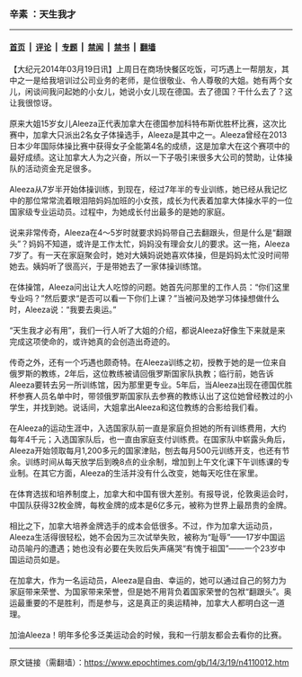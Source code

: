 ### 辛素 ：天生我才

---

#### [首页](../../../..?n4110012) &nbsp;|&nbsp; [评论](../../../../../epoch-comment?n4110012) &nbsp;|&nbsp; [专题](../../../../../epoch-special?n4110012) &nbsp;|&nbsp; [禁闻](../../../../../epoch-news?n4110012) &nbsp;|&nbsp; [禁书](../../../../../books?n4110012) &nbsp;|&nbsp; [翻墙](https://github.com/gfw-breaker/nogfw/blob/master/README.md?n4110012)


<div class="post_content" id="artbody" itemprop="articleBody">
 <!-- article content begin -->
 <p>
  【大纪元2014年03月19日讯】上周日在商场快餐区吃饭，可巧遇上一帮朋友，其中之一是给我培训过公司业务的老师，是位很敬业、令人尊敬的大姐。她有两个女儿，闲谈间我问起她的小女儿，她说小女儿现在德国。去了德国？干什么去了？这让我很惊讶。
  <br/>
  <br/>
  原来大姐15岁女儿Aleeza正代表加拿大在德国参加科特布斯优胜杯比赛，这次比赛中，加拿大只派出2名女子体操选手，Aleeza是其中之一。Aleeza曾经在2013日本少年国际体操比赛中获得女子全能第4名的成绩，这是加拿大在这个赛项中的最好成绩。这让加拿大人为之兴奋，所以一下子吸引来很多大公司的赞助，让体操队的活动资金充足很多。
  <br/>
  <br/>
  Aleeza从7岁半开始体操训练，到现在，经过7年半的专业训练，她已经从我记忆中的那位常常流着眼泪陪妈妈加班的小女孩，成长为代表着加拿大体操水平的一位国家级专业运动员。过程中，为她成长付出最多的是她的家庭。
  <br/>
  <br/>
  说来非常传奇，Aleeza在4～5岁时就要求妈妈带自己去翻跟头，但是什么是“翻跟头”？妈妈不知道，或许是工作太忙，妈妈没有理会女儿的要求。这一拖，Aleeza 7岁了。有一天在家庭聚会时，她对大姨妈说她喜欢体操，但是妈妈太忙没时间带她去。姨妈听了很高兴，于是带她去了一家体操训练馆。
  <br/>
  <br/>
  在体操馆，Aleeza问出让大人吃惊的问题。她首先问那里的工作人员：“你们这里专业吗？”然后要求“是否可以看一下你们上课？”当被问及她学习体操想做什么时，Aleeza说：“我要去奥运。”
  <br/>
  <br/>
  “天生我才必有用”，我们一行人听了大姐的介绍，都说Aleeza好像生下来就是来完成这项使命的，或许她真的会创造出奇迹的。
  <br/>
  <br/>
  传奇之外，还有一个巧遇也颇奇特。在Aleeza训练之初，授教于她的是一位来自俄罗斯的教练，2年后，这位教练被请回俄罗斯国家队执教；临行前，她告诉Aleeza要转去另一所训练馆，因为那里更专业。5年后，当Aleeza出现在德国优胜杯参赛人员名单中时，带领俄罗斯国家队去参赛的教练认出了这位她曾经教过的小学生，并找到她。说话间，大姐拿出Aleeza和这位教练的合影给我们看。
  <br/>
  <br/>
  在Aleeza的运动生涯中，入选国家队前一直是家庭负担她的所有训练费用，大约每年4千元；入选国家队后，也一直由家庭支付训练费。在国家队中崭露头角后，Aleeza开始领取每月1,200多元的国家津贴，刨去每月500元训练开支，也还有节余。训练时间从每天放学后到晚8点的业余制，增加到上午文化课下午训练课的专业制。在其它方面，Aleeza的生活并没有什么改变，她每天吃住在家里。
  <br/>
  <br/>
  在体育选拔和培养制度上，加拿大和中国有很大差别。有报导说，伦敦奥运会时，中国队获得32枚金牌，每枚金牌的成本是6亿多元，被称为世界上最昂贵的金牌。
  <br/>
  <br/>
  相比之下，加拿大培养金牌选手的成本会低很多。不过，作为加拿大运动员，Aleeza生活得很轻松，她不会因为三次试举失败，被称为“耻辱”——17岁中国运动员喻丹的遭遇；她也没有必要在失败后失声痛哭“有愧于祖国”——一个23岁中国运动员如是。
  <br/>
  <br/>
  在加拿大，作为一名运动员，Aleeza是自由、幸运的，她可以通过自己的努力为家庭带来荣誉、为国家带来荣誉，但是她不用背负着国家荣誉的包袱“翻跟头”。奥运最重要的不是胜利，而是参与，这是真正的奥运精神，加拿大人都明白这一道理。
  <br/>
  <br/>
  加油Aleeza！明年多伦多泛美运动会的时候，我和一行朋友都会去看你的比赛。
 </p>
 <!-- article content end -->
 <div id="below_article_ad">
 </div>
</div>


---

原文链接（需翻墙）：https://www.epochtimes.com/gb/14/3/19/n4110012.htm